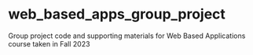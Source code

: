# web_based_apps_group_project
Group project code and supporting materials for Web Based Applications course taken in Fall 2023
